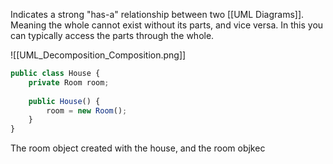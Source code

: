 Indicates a strong "has-a" relationship between two [[UML Diagrams]]. Meaning the whole cannot exist without its parts, and vice versa. In this you can typically access the parts through the whole.

![[UML_Decomposition_Composition.png]]

```javascript
public class House {
	private Room room;
	
	public House() {
		room = new Room();
	}
}
```

The room object created with the house, and the room objkec